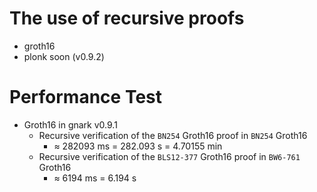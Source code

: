 # The use of recursive proofs

- groth16
- plonk soon (v0.9.2)

# Performance Test

- Groth16 in gnark v0.9.1
  - Recursive verification of the `BN254` Groth16 proof in `BN254` Groth16
    - ≈ 282093 ms = 282.093 s = 4.70155 min
  - Recursive verification of the `BLS12-377` Groth16 proof in `BW6-761` Groth16
    - ≈ 6194 ms = 6.194 s
